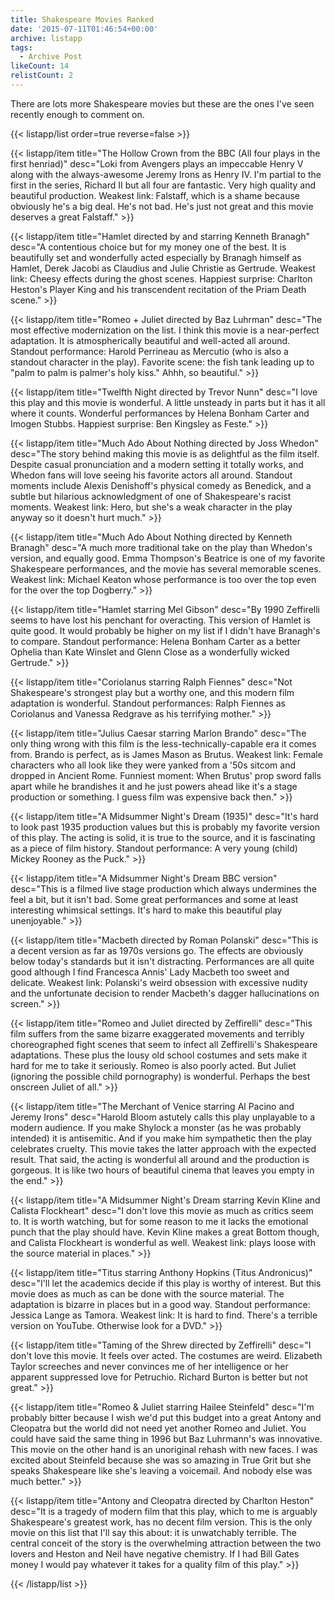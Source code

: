 ```yaml
---
title: Shakespeare Movies Ranked
date: '2015-07-11T01:46:54+00:00'
archive: listapp
tags: 
  - Archive Post
likeCount: 14
relistCount: 2
---
```


There are lots more Shakespeare movies but these are the ones I've seen recently enough to comment on.

<!--more-->

{{< listapp/list order=true reverse=false >}}

   {{< listapp/item title="The Hollow Crown from the BBC (All four plays in the first henriad)"
      desc="Loki from Avengers plays an impeccable Henry V along with the always-awesome Jeremy Irons as Henry IV. I'm partial to the first in the series, Richard II but all four are fantastic. Very high quality and beautiful production. Weakest link: Falstaff, which is a shame because obviously he's a big deal. He's not bad. He's just not great and this movie deserves a great Falstaff." >}}

   {{< listapp/item title="Hamlet directed by and starring Kenneth Branagh"
      desc="A contentious choice but for my money one of the best. It is beautifully set and wonderfully acted especially by Branagh himself as Hamlet, Derek Jacobi as Claudius and Julie Christie as Gertrude. Weakest link: Cheesy effects during the ghost scenes. Happiest surprise: Charlton Heston's Player King and his transcendent recitation of the Priam Death scene." >}}

   {{< listapp/item title="Romeo + Juliet directed by Baz Luhrman"
      desc="The most effective modernization on the list. I think this movie is a near-perfect adaptation. It is atmospherically beautiful and well-acted all around. Standout performance: Harold Perrineau as Mercutio (who is also a standout character in the play). Favorite scene: the fish tank leading up to \"palm to palm is palmer's holy kiss.\" Ahhh, so beautiful." >}}

   {{< listapp/item title="Twelfth Night directed by Trevor Nunn"
      desc="I love this play and this movie is wonderful. A little unsteady in parts but it has it all where it counts. Wonderful performances by Helena Bonham Carter and Imogen Stubbs. Happiest surprise: Ben Kingsley as Feste." >}}

   {{< listapp/item title="Much Ado About Nothing directed by Joss Whedon"
      desc="The story behind making this movie is as delightful as the film itself. Despite casual pronunciation and a modern setting it totally works, and Whedon fans will love seeing his favorite actors all around. Standout moments include Alexis Denishoff's physical comedy as Benedick, and a subtle but hilarious acknowledgment of one of Shakespeare's racist moments. Weakest link: Hero, but she's a weak character in the play anyway so it doesn't hurt much." >}}

   {{< listapp/item title="Much Ado About Nothing directed by Kenneth Branagh"
      desc="A much more traditional take on the play than Whedon's version, and equally good. Emma Thompson's Beatrice is one of my favorite Shakespeare performances, and the movie has several memorable scenes. Weakest link: Michael Keaton whose performance is too over the top even for the over the top Dogberry." >}}

   {{< listapp/item title="Hamlet starring Mel Gibson"
      desc="By 1990 Zeffirelli seems to have lost his penchant for overacting. This version of Hamlet is quite good. It would probably be higher on my list if I didn't have Branagh's to compare. Standout performance: Helena Bonham Carter as a better Ophelia than Kate Winslet and Glenn Close as a wonderfully wicked Gertrude." >}}

   {{< listapp/item title="Coriolanus starring Ralph Fiennes"
      desc="Not Shakespeare's strongest play but a worthy one, and this modern film adaptation is wonderful. Standout performances: Ralph Fiennes as Coriolanus and Vanessa Redgrave as his terrifying mother." >}}

   {{< listapp/item title="Julius Caesar starring Marlon Brando"
      desc="The only thing wrong with this film is the less-technically-capable era it comes from. Brando is perfect, as is James Mason as Brutus. Weakest link: Female characters who all look like they were yanked from a '50s sitcom and dropped in Ancient Rome. Funniest moment: When Brutus' prop sword falls apart while he brandishes it and he just powers ahead like it's a stage production or something. I guess film was expensive back then." >}}

   {{< listapp/item title="A Midsummer Night's Dream (1935)"
      desc="It's hard to look past 1935 production values but this is probably my favorite version of this play. The acting is solid, it is true to the source, and it is fascinating as a piece of film history. Standout performance: A very young (child) Mickey Rooney as the Puck." >}}

   {{< listapp/item title="A Midsummer Night's Dream BBC version"
      desc="This is a filmed live stage production which always undermines the feel a bit, but it isn't bad. Some great performances and some at least interesting whimsical settings. It's hard to make this beautiful play unenjoyable." >}}

   {{< listapp/item title="Macbeth directed by Roman Polanski"
      desc="This is a decent version as far as 1970s versions go. The effects are obviously below today's standards but it isn't distracting. Performances are all quite good although I find Francesca Annis' Lady Macbeth too sweet and delicate. Weakest link: Polanski's weird obsession with excessive nudity and the unfortunate decision to render Macbeth's dagger hallucinations on screen." >}}

   {{< listapp/item title="Romeo and Juliet directed by Zeffirelli"
      desc="This film suffers from the same bizarre exaggerated movements and terribly choreographed fight scenes that seem to infect all Zeffirelli's Shakespeare adaptations. These plus the lousy old school costumes and sets make it hard for me to take it seriously. Romeo is also poorly acted. But Juliet (ignoring the possible child pornography) is wonderful. Perhaps the best onscreen Juliet of all." >}}

   {{< listapp/item title="The Merchant of Venice starring Al Pacino and Jeremy Irons"
      desc="Harold Bloom astutely calls this play unplayable to a modern audience. If you make Shylock a monster (as he was probably intended) it is antisemitic. And if you make him sympathetic then the play celebrates cruelty. This movie takes the latter approach with the expected result. That said, the acting is wonderful all around and the production is gorgeous. It is like two hours of beautiful cinema that leaves you empty in the end." >}}

   {{< listapp/item title="A Midsummer Night's Dream starring Kevin Kline and Calista Flockheart"
      desc="I don't love this movie as much as critics seem to. It is worth watching, but for some reason to me it lacks the emotional punch that the play should have. Kevin Kline makes a great Bottom though, and Calista Flockheart is wonderful as well. Weakest link: plays loose with the source material in places." >}}

   {{< listapp/item title="Titus starring Anthony Hopkins (Titus Andronicus)"
      desc="I'll let the academics decide if this play is worthy of interest. But this movie does as much as can be done with the source material. The adaptation is bizarre in places but in a good way. Standout performance: Jessica Lange as Tamora. Weakest link: It is hard to find. There's a terrible version on YouTube. Otherwise look for a DVD." >}}

   {{< listapp/item title="Taming of the Shrew directed by Zeffirelli"
      desc="I don't love this movie. It feels over acted. The costumes are weird. Elizabeth Taylor screeches and never convinces me of her intelligence or her apparent suppressed love for Petruchio. Richard Burton is better but not great." >}}

   {{< listapp/item title="Romeo & Juliet starring Hailee Steinfeld"
      desc="I'm probably bitter because I wish we'd put this budget into a great Antony and Cleopatra but the world did not need yet another Romeo and Juliet. You could have said the same thing in 1996 but Baz Luhrmann's was innovative. This movie on the other hand is an unoriginal rehash with new faces. I was excited about Steinfeld because she was so amazing in True Grit but she speaks Shakespeare like she's leaving a voicemail. And nobody else was much better." >}}

   {{< listapp/item title="Antony and Cleopatra directed by Charlton Heston"
      desc="It is a tragedy of modern film that this play, which to me is arguably Shakespeare's greatest work, has no decent film version. This is the only movie on this list that I'll say this about: it is unwatchably terrible. The central conceit of the story is the overwhelming attraction between the two lovers and Heston and Neil have negative chemistry. If I had Bill Gates money I would pay whatever it takes for a quality film of this play." >}}

{{< /listapp/list >}}
